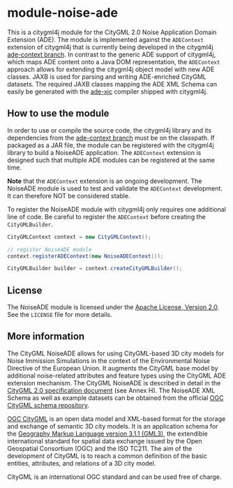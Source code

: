 # module-noise-ade
This is a citygml4j module for the CityGML 2.0 Noise Application Domain Extension (ADE). The module is implemented against the `ADEContext` extension of citygml4j that is currently being developed in the citygml4j [ade-context branch](https://github.com/citygml4j/citygml4j/tree/ade-context). In contrast to the generic ADE support of citygml4j, which maps ADE content onto a Java DOM representation, the `ADEContext` approach allows for extending the citygml4j object model with new ADE classes. JAXB is used for parsing and writing ADE-enriched CityGML datasets. The required JAXB classes mapping the ADE XML Schema can easily be generated with the [ade-xjc](https://github.com/citygml4j/ade-xjc) compiler shipped with citygml4j. 

## How to use the module
In order to use or compile the source code, the citygml4j library and its dependencies from the [ade-context branch](https://github.com/citygml4j/citygml4j/tree/ade-context) must be on the classpath. If packaged as a JAR file, the module can be registered with the citygml4j library to build a NoiseADE application. The `ADEContext` extension is designed such that multiple ADE modules can be registered at the same time.

**Note** that the `ADEContext` extension is an ongoing development. The NoiseADE module is used to test and validate the `ADEContext` development. It can therefore NOT be considered stable.

To register the NoiseADE module with citygml4j only requires one additional line of code. Be careful to register the `ADEContext` before creating the `CityGMLBuilder`.

```java
CityGMLContext context = new CityGMLContext();

// register NoiseADE module
context.registerADEContext(new NoiseADEContext());

CityGMLBuilder builder = context.createCityGMLBuilder();
```

## License
The NoiseADE module is licensed under the [Apache License, Version 2.0](http://www.apache.org/licenses/LICENSE-2.0). See the `LICENSE` file for more details.

## More information
The CityGML NoiseADE allows for using CityGML-based 3D city models for Noise Immission Simulations in the context of the Environmental Noise Directive of the European Union. It augments the CityGML base model by additional noise-related attributes and feature types using the CityGML ADE extension mechanism. The CityGML NoiseADE is described in detail in the [CityGML 2.0 specification document](https://portal.opengeospatial.org/files/?artifact_id=47842) (see Annex H). The NoiseADE XML Schema as well as example datasets can be obtained from the official [OGC CityGML schema repository](http://schemas.opengis.net/citygml/examples/2.0/ade/noise-ade/).

[OGC CityGML](http://www.opengeospatial.org/standards/citygml) is an open data model and XML-based format for the storage and exchange of semantic 3D city models. It is an application schema for the [Geography Markup Language version 3.1.1 (GML3)](http://www.opengeospatial.org/standards/gml), the extendible international standard for spatial data exchange issued by the Open Geospatial Consortium (OGC) and the ISO TC211. The aim of the development of CityGML is to reach a common definition of the basic entities, attributes, and relations of a 3D city model.

CityGML is an international OGC standard and can be used free of charge.
